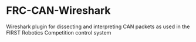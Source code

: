# FRC-CAN-Wireshark
Wireshark plugin for dissecting and interpreting CAN packets as used in the FIRST Robotics Competition control system
